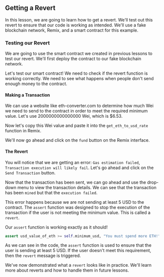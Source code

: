 ## Getting a Revert

In this lesson, we are going to learn how to get a revert. We'll test out this revert to ensure that our code is working as intended. We'll use a fake blockchain network, Remix, and a smart contract for this example.

### Testing our Revert

We are going to use the smart contract we created in previous lessons to test our revert. We'll first deploy the contract to our fake blockchain network.

Let's test our smart contract! We need to check if the revert function is working correctly. We need to see what happens when people don't send enough money to the contract.

#### Making a Transaction

We can use a website like eth-converter.com to determine how much Wei we need to send to the contract in order to meet the required minimum value. Let's use 2000000000000000 Wei, which is $6.53.

Now let's copy this Wei value and paste it into the `get_eth_to_usd_rate` function in Remix.

We'll now go ahead and click on the `fund` button on the Remix interface.

#### The Revert

You will notice that we are getting an error: `Gas estimation failed`, `Transaction execution will likely fail`. Let's go ahead and click on the `Send Transaction` button. 

Now that the transaction has been sent, we can go ahead and use the drop-down menu to view the transaction details. We can see that the transaction has been `mined` but that the `execution failed`.

This error happens because we are not sending at least 5 USD to the contract. The `assert` function was designed to stop the execution of the transaction if the user is not meeting the minimum value. This is called a `revert`.

Our `assert` function is working exactly as it should!

```python
assert usd_value_of_eth >= self.minimum_usd, "You must spend more ETH!"
```

As we can see in the code, the `assert` function is used to ensure that the user is sending at least 5 USD. If the user doesn't meet this requirement, then the `revert` message is triggered.

We've now demonstrated what a `revert` looks like in practice. We'll learn more about reverts and how to handle them in future lessons. 
